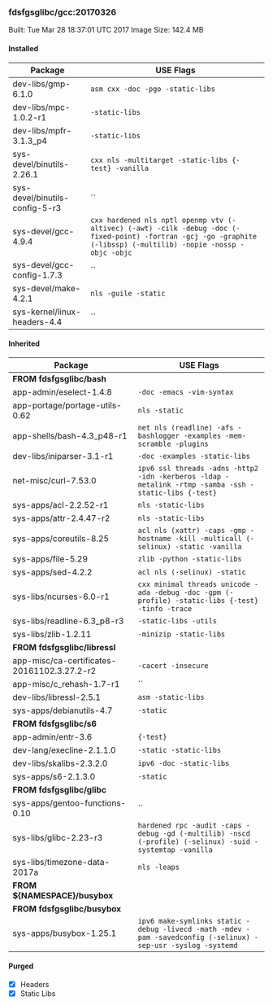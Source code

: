 ### fdsfgsglibc/gcc:20170326

Built: Tue Mar 28 18:37:01 UTC 2017
Image Size: 142.4 MB

#### Installed
Package | USE Flags
--------|----------
dev-libs/gmp-6.1.0 | `asm cxx -doc -pgo -static-libs`
dev-libs/mpc-1.0.2-r1 | `-static-libs`
dev-libs/mpfr-3.1.3_p4 | `-static-libs`
sys-devel/binutils-2.26.1 | `cxx nls -multitarget -static-libs {-test} -vanilla`
sys-devel/binutils-config-5-r3 | ``
sys-devel/gcc-4.9.4 | `cxx hardened nls nptl openmp vtv (-altivec) (-awt) -cilk -debug -doc (-fixed-point) -fortran -gcj -go -graphite (-libssp) (-multilib) -nopie -nossp -objc -objc`
sys-devel/gcc-config-1.7.3 | ``
sys-devel/make-4.2.1 | `nls -guile -static`
sys-kernel/linux-headers-4.4 | ``
#### Inherited
Package | USE Flags
--------|----------
**FROM fdsfgsglibc/bash** |
app-admin/eselect-1.4.8 | `-doc -emacs -vim-syntax`
app-portage/portage-utils-0.62 | `nls -static`
app-shells/bash-4.3_p48-r1 | `net nls (readline) -afs -bashlogger -examples -mem-scramble -plugins`
dev-libs/iniparser-3.1-r1 | `-doc -examples -static-libs`
net-misc/curl-7.53.0 | `ipv6 ssl threads -adns -http2 -idn -kerberos -ldap -metalink -rtmp -samba -ssh -static-libs {-test}`
sys-apps/acl-2.2.52-r1 | `nls -static-libs`
sys-apps/attr-2.4.47-r2 | `nls -static-libs`
sys-apps/coreutils-8.25 | `acl nls (xattr) -caps -gmp -hostname -kill -multicall (-selinux) -static -vanilla`
sys-apps/file-5.29 | `zlib -python -static-libs`
sys-apps/sed-4.2.2 | `acl nls (-selinux) -static`
sys-libs/ncurses-6.0-r1 | `cxx minimal threads unicode -ada -debug -doc -gpm (-profile) -static-libs {-test} -tinfo -trace`
sys-libs/readline-6.3_p8-r3 | `-static-libs -utils`
sys-libs/zlib-1.2.11 | `-minizip -static-libs`
**FROM fdsfgsglibc/libressl** |
app-misc/ca-certificates-20161102.3.27.2-r2 | `-cacert -insecure`
app-misc/c_rehash-1.7-r1 | ``
dev-libs/libressl-2.5.1 | `asm -static-libs`
sys-apps/debianutils-4.7 | `-static`
**FROM fdsfgsglibc/s6** |
app-admin/entr-3.6 | `{-test}`
dev-lang/execline-2.1.1.0 | `-static -static-libs`
dev-libs/skalibs-2.3.2.0 | `ipv6 -doc -static-libs`
sys-apps/s6-2.1.3.0 | `-static`
**FROM fdsfgsglibc/glibc** |
sys-apps/gentoo-functions-0.10 | ``
sys-libs/glibc-2.23-r3 | `hardened rpc -audit -caps -debug -gd (-multilib) -nscd (-profile) (-selinux) -suid -systemtap -vanilla`
sys-libs/timezone-data-2017a | `nls -leaps`
**FROM ${NAMESPACE}/busybox** |
**FROM fdsfgsglibc/busybox** |
sys-apps/busybox-1.25.1 | `ipv6 make-symlinks static -debug -livecd -math -mdev -pam -savedconfig (-selinux) -sep-usr -syslog -systemd`
#### Purged
- [x] Headers
- [x] Static Libs
